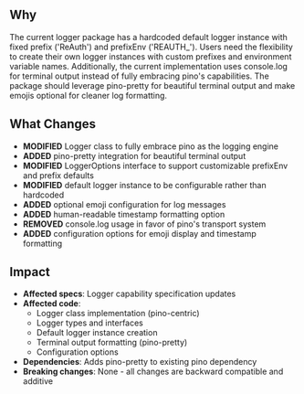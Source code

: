 ## Why

The current logger package has a hardcoded default logger instance with fixed prefix ('ReAuth') and prefixEnv ('REAUTH\_'). Users need the flexibility to create their own logger instances with custom prefixes and environment variable names. Additionally, the current implementation uses console.log for terminal output instead of fully embracing pino's capabilities. The package should leverage pino-pretty for beautiful terminal output and make emojis optional for cleaner log formatting.

## What Changes

- **MODIFIED** Logger class to fully embrace pino as the logging engine
- **ADDED** pino-pretty integration for beautiful terminal output
- **MODIFIED** LoggerOptions interface to support customizable prefixEnv and prefix defaults
- **MODIFIED** default logger instance to be configurable rather than hardcoded
- **ADDED** optional emoji configuration for log messages
- **ADDED** human-readable timestamp formatting option
- **REMOVED** console.log usage in favor of pino's transport system
- **ADDED** configuration options for emoji display and timestamp formatting

## Impact

- **Affected specs**: Logger capability specification updates
- **Affected code**:
  - Logger class implementation (pino-centric)
  - Logger types and interfaces
  - Default logger instance creation
  - Terminal output formatting (pino-pretty)
  - Configuration options
- **Dependencies**: Adds pino-pretty to existing pino dependency
- **Breaking changes**: None - all changes are backward compatible and additive
